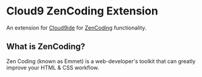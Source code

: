Cloud9 ZenCoding Extension
==========================

An extension for [Cloud9ide](http://c9.io/) for [ZenCoding](http://emmet.io/) functionality.


What is ZenCoding?
------------------

Zen Coding (known as Emmet) is a web-developer's toolkit that can greatly improve your HTML & CSS workflow.